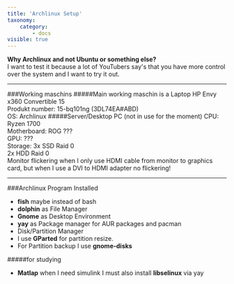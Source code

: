 ```yaml
---
title: 'Archlinux Setup'
taxonomy:
    category:
        - docs
visible: true
---
```


**Why Archlinux and not Ubuntu or something else?**  
I want to test it because a lot of YouTubers say's that you have more control over the system and I want to try it out.

---
###Working maschins
#####Main working maschin is a Laptop
HP Envy x360 Convertible 15  
Produkt number: 15-bq101ng (3DL74EA#ABD)  
OS: Archlinux
#####Server/Desktop PC (not in use for the moment)
CPU: Ryzen 1700  
Motherboard: ROG ???  
GPU: ???  
Storage: 3x SSD Raid 0  
2x HDD Raid 0  
Monitor flickering when I only use HDMI cable from monitor to graphics card, but when I use a DVI to HDMI adapter no flickering!  

---
###Archlinux Program Installed
* **fish** maybe instead of bash
* **dolphin** as File Manager
* **Gnome** as Desktop Environment
* **yay** as Package manager for AUR packages and pacman  
* Disk/Partition Manager  
 * I use **GParted** for partition resize.  
 * For Partition backup I use **gnome-disks**  

#####for studying  
* **Matlap** when I need simulink I must also install **libselinux** via yay